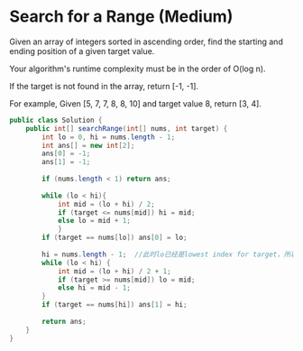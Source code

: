# Search for a Range (Medium)

Given an array of integers sorted in ascending order, find the starting and ending position of a given target value.

Your algorithm's runtime complexity must be in the order of O(log n).

If the target is not found in the array, return [-1, -1].

For example,
Given [5, 7, 7, 8, 8, 10] and target value 8,
return [3, 4].


```java
public class Solution {
    public int[] searchRange(int[] nums, int target) {
        int lo = 0, hi = nums.length - 1;
        int ans[] = new int[2];
        ans[0] = -1;
        ans[1] = -1;
        
        if (nums.length < 1) return ans;
        
        while (lo < hi){
            int mid = (lo + hi) / 2;
            if (target <= nums[mid]) hi = mid;
            else lo = mid + 1;
            }
        if (target == nums[lo]) ans[0] = lo;
        
        hi = nums.length - 1;  //此时lo已经是lowest index for target，所以不用update lo的值
        while (lo < hi) {
            int mid = (lo + hi) / 2 + 1;
            if (target >= nums[mid]) lo = mid;
            else hi = mid - 1;
        }
        if (target == nums[hi]) ans[1] = hi;
        
        return ans;
    }
}
```
